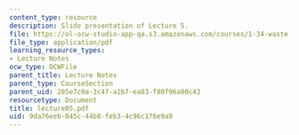 ```yaml
---
content_type: resource
description: Slide presentation of Lecture 5.
file: https://ol-ocw-studio-app-qa.s3.amazonaws.com/courses/1-34-waste-containment-and-remediation-technology-spring-2004/9da76eeb045c44b8feb34c96c176e9a9_lecture05.pdf
file_type: application/pdf
learning_resource_types:
- Lecture Notes
ocw_type: OCWFile
parent_title: Lecture Notes
parent_type: CourseSection
parent_uid: 285e7c0a-3c47-a1b7-ea83-f80f96a90c43
resourcetype: Document
title: lecture05.pdf
uid: 9da76eeb-045c-44b8-feb3-4c96c176e9a9
---
```

